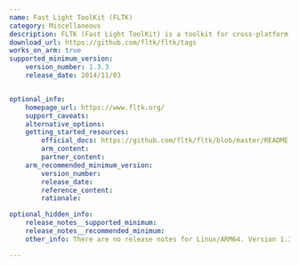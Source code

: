```yaml
---
name: Fast Light ToolKit (FLTK)
category: Miscellaneous
description: FLTK (Fast Light ToolKit) is a toolkit for cross-platform C++ GUI. It provides support for 3D graphics via OpenGL.
download_url: https://github.com/fltk/fltk/tags
works_on_arm: true
supported_minimum_version:
    version_number: 1.3.3
    release_date: 2014/11/03


optional_info:
    homepage_url: https://www.fltk.org/
    support_caveats:
    alternative_options:
    getting_started_resources:
        official_docs: https://github.com/fltk/fltk/blob/master/README.CMake.txt
        arm_content:
        partner_content:
    arm_recommended_minimum_version:
        version_number:
        release_date:
        reference_content:
        rationale:

optional_hidden_info:
    release_notes__supported_minimum:
    release_notes__recommended_minimum:
    other_info: There are no release notes for Linux/ARM64. Version 1.3.3 can be built and installed from source using make on Neoverse N1. Prior versions are failing to build.

---
```

